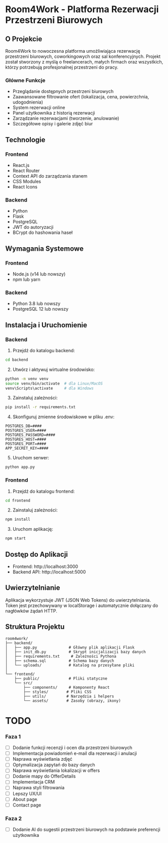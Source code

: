 # Room4Work - Platforma Rezerwacji Przestrzeni Biurowych

## O Projekcie

Room4Work to nowoczesna platforma umożliwiająca rezerwację przestrzeni biurowych, coworkingowych oraz sal konferencyjnych. Projekt został stworzony z myślą o freelancerach, małych firmach oraz wszystkich, którzy potrzebują profesjonalnej przestrzeni do pracy.

### Główne Funkcje

- Przeglądanie dostępnych przestrzeni biurowych
- Zaawansowane filtrowanie ofert (lokalizacja, cena, powierzchnia, udogodnienia)
- System rezerwacji online
- Panel użytkownika z historią rezerwacji
- Zarządzanie rezerwacjami (tworzenie, anulowanie)
- Szczegółowe opisy i galerie zdjęć biur

## Technologie

### Frontend
- React.js
- React Router
- Context API do zarządzania stanem
- CSS Modules
- React Icons

### Backend
- Python
- Flask
- PostgreSQL
- JWT do autoryzacji
- BCrypt do hashowania haseł

## Wymagania Systemowe

### Frontend
- Node.js (v14 lub nowszy)
- npm lub yarn

### Backend
- Python 3.8 lub nowszy
- PostgreSQL 12 lub nowszy

## Instalacja i Uruchomienie

### Backend

1. Przejdź do katalogu backend:
```bash
cd backend
```

2. Utwórz i aktywuj wirtualne środowisko:
```bash
python -m venv venv
source venv/bin/activate  # dla Linux/MacOS
venv\Scripts\activate     # dla Windows
```

3. Zainstaluj zależności:
```bash
pip install -r requirements.txt
```

4. Skonfiguruj zmienne środowiskowe w pliku .env:
```env
POSTGRES_DB=####
POSTGRES_USER=####
POSTGRES_PASSWORD=####
POSTGRES_HOST=####
POSTGRES_PORT=####
APP_SECRET_KEY=####
```

5. Uruchom serwer:
```bash
python app.py
```

### Frontend

1. Przejdź do katalogu frontend:
```bash
cd frontend
```

2. Zainstaluj zależności:
```bash
npm install
```

3. Uruchom aplikację:
```bash
npm start
```

## Dostęp do Aplikacji

- Frontend: http://localhost:3000
- Backend API: http://localhost:5000

## Uwierzytelnianie

Aplikacja wykorzystuje JWT (JSON Web Tokens) do uwierzytelniania. Token jest przechowywany w localStorage i automatycznie dołączany do nagłówków żądań HTTP.

## Struktura Projektu

```
room4work/
├── backend/
│   ├── app.py              # Główny plik aplikacji Flask
│   ├── init_db.py          # Skrypt inicjalizacji bazy danych
│   ├── requirements.txt     # Zależności Pythona
│   ├── schema.sql          # Schema bazy danych
│   └── uploads/            # Katalog na przesyłane pliki
│
└── frontend/
    ├── public/             # Pliki statyczne
    └── src/
        ├── components/     # Komponenty React
        ├── styles/        # Pliki CSS
        ├── utils/         # Narzędzia i helpers
        └── assets/        # Zasoby (obrazy, ikony)
```

# TODO
### Faza 1
- [ ] Dodanie funkcji recenzji i ocen dla przestrzeni biurowych
- [ ] Implementacja powiadomień e-mail dla rezerwacji i anulacji
- [ ] Naprawa wyświetlania zdjęć
- [ ] Optymalizacja zapytań do bazy danych
- [ ] Naprawa wyświetlania lokalizacji w offers
- [ ] Dodanie mapy do OfferDetails
- [ ] Implementacja CRM
- [ ] Naprawa styli filtrowania
- [ ] Lepszy UX/UI
- [ ] About page
- [ ] Contact page
### Faza 2
- [ ] Dodanie AI do sugestii przestrzeni biurowych na podstawie preferencji użytkownika
